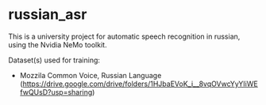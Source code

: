 # russian_asr

This is a university project for automatic speech recognition in russian, using the Nvidia NeMo toolkit.

Dataset(s) used for training:
- Mozzila Common Voice, Russian Language (https://drive.google.com/drive/folders/1HJbaEVoK_i__8vqOVwcYyYIiWEfwQUsD?usp=sharing)

